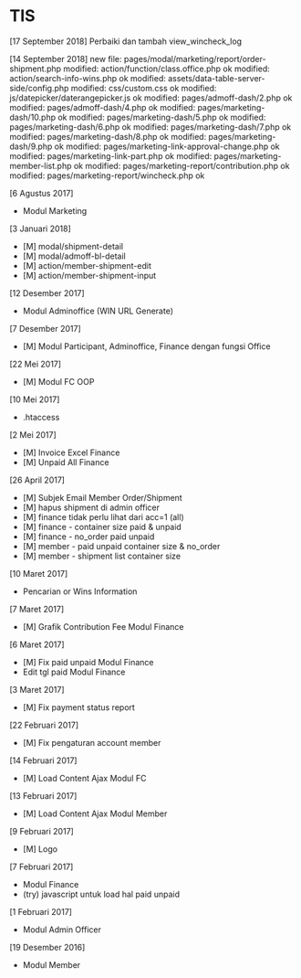 # TIS
[17 September 2018]
Perbaiki dan tambah view_wincheck_log

[14 September 2018]
new file:   pages/modal/marketing/report/order-shipment.php
modified:   action/function/class.office.php ok
modified:   action/search-info-wins.php ok
modified:   assets/data-table-server-side/config.php
modified:   css/custom.css ok
modified:   js/datepicker/daterangepicker.js ok
modified:   pages/admoff-dash/2.php ok
modified:   pages/admoff-dash/4.php ok
modified:   pages/marketing-dash/10.php ok
modified:   pages/marketing-dash/5.php ok
modified:   pages/marketing-dash/6.php ok
modified:   pages/marketing-dash/7.php ok
modified:   pages/marketing-dash/8.php ok
modified:   pages/marketing-dash/9.php ok
modified:   pages/marketing-link-approval-change.php ok
modified:   pages/marketing-link-part.php ok
modified:   pages/marketing-member-list.php ok
modified:   pages/marketing-report/contribution.php ok
modified:   pages/marketing-report/wincheck.php ok

[6 Agustus 2017]
+ Modul Marketing

[3 Januari 2018]
 + [M] modal/shipment-detail
 + [M] modal/admoff-bl-detail
 + [M] action/member-shipment-edit
 + [M] action/member-shipment-input

[12 Desember 2017]
 + Modul Adminoffice (WIN URL Generate)

[7 Desember 2017]
 + [M] Modul Participant, Adminoffice, Finance dengan fungsi Office

[22 Mei 2017]
 + [M] Modul FC OOP

[10 Mei 2017]
+ .htaccess

[2 Mei 2017]
 + [M] Invoice Excel Finance
 + [M] Unpaid All Finance

[26 April 2017]
 + [M] Subjek Email Member Order/Shipment
 + [M] hapus shipment di admin officer
 + [M] finance tidak perlu lihat dari acc=1 (all)
 + [M] finance - container size paid & unpaid
 + [M] finance - no_order paid unpaid
 + [M] member - paid unpaid container size & no_order
 + [M] member - shipment list container size

[10 Maret 2017]
+ Pencarian or Wins Information

[7 Maret 2017]
 + [M] Grafik Contribution Fee Modul Finance

[6 Maret 2017]
 + [M] Fix paid unpaid Modul Finance
+ Edit tgl paid Modul Finance

[3 Maret 2017]
 + [M] Fix payment status report

[22 Februari 2017]
 + [M] Fix pengaturan account member

[14 Februari 2017]
 + [M] Load Content Ajax Modul FC

[13 Februari 2017]
 + [M] Load Content Ajax Modul Member

[9 Februari 2017]
 + [M] Logo

[7 Februari 2017]
+ Modul Finance
+ (try) javascript untuk load hal paid unpaid

[1 Februari 2017]
+ Modul Admin Officer

[19 Desember 2016]
+ Modul Member
